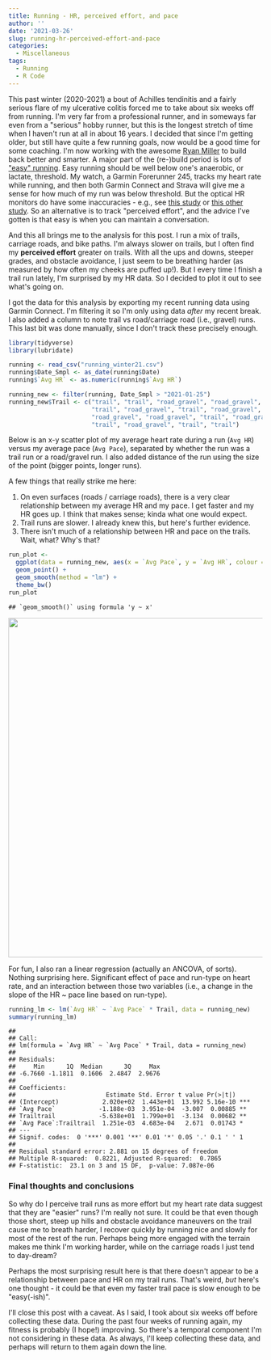 ```yaml
---
title: Running - HR, perceived effort, and pace
author: ''
date: '2021-03-26'
slug: running-hr-perceived-effort-and-pace
categories:
  - Miscellaneous
tags:
  - Running
  - R Code
---
```


This past winter (2020-2021) a bout of Achilles tendinitis and a fairly serious flare of my ulcerative colitis forced me to take about six weeks off from running.
I'm very far from a professional runner, and in someways far even from a "serious" hobby runner, but this is the longest stretch of time when I haven't run at all in about 16 years. 
I decided that since I'm getting older, but still have quite a few running goals, now would be a good time for some coaching.
I'm now working with the awesome [Ryan Miller](https://www.instagram.com/p/BzgjiEJnnTk/) to build back better and smarter.
A major part of the (re-)build period is lots of ["easy" running](https://trailrunnermag.com/training/the-art-of-the-easy-shuffle.html). 
Easy running should be well below one's anaerobic, or lactate, threshold. 
My watch, a Garmin Forerunner 245, tracks my heart rate while running, and then both Garmin Connect and Strava will give me a sense for how much of my run was below threshold. 
But the optical HR monitors do have some inaccuracies - e.g., see [this study](https://www.ncbi.nlm.nih.gov/pmc/articles/PMC6732081/) or [this other study](https://pubmed.ncbi.nlm.nih.gov/32343255/).
So an alternative is to track "perceived effort", and the advice I've gotten is that easy is when you can maintain a conversation.

And this all brings me to the analysis for this post. 
I run a mix of trails, carriage roads, and bike paths.
I'm always slower on trails, but I often find my **perceived effort** greater on trails.
With all the ups and downs, steeper grades, and obstacle avoidance, I just seem to be breathing harder (as measured by how often my cheeks are puffed up!). 
But I every time I finish a trail run lately, I'm surprised by my HR data. 
So I decided to plot it out to see what's going on. 

I got the data for this analysis by exporting my recent running data using Garmin Connect.
I'm filtering it so I'm only using data *after* my recent break.
I also added a column to note trail vs road/carriage road (i.e., gravel) runs. 
This last bit was done manually, since I don't track these precisely enough.


```r
library(tidyverse)
library(lubridate)

running <- read_csv("running_winter21.csv")
running$Date_Smpl <- as_date(running$Date)
running$`Avg HR` <- as.numeric(running$`Avg HR`)

running_new <- filter(running, Date_Smpl > "2021-01-25")
running_new$Trail <- c("trail", "trail", "road_gravel", "road_gravel", "road_gravel",
                       "trail", "road_gravel", "trail", "road_gravel", "road_gravel",
                       "road_gravel", "road_gravel", "trail", "road_gravel", "road_gravel",
                       "trail", "road_gravel", "trail", "trail")
```


Below is an x-y scatter plot of my average heart rate during a run (`Avg HR`) versus my average pace (`Avg Pace`), separated by whether the run was a trail run or a road/gravel run.
I also added distance of the run using the size of the point (bigger points, longer runs).

A few things that really strike me here:

1. On even surfaces (roads / carriage roads), there is a very clear relationship between my average HR and my pace. I get faster and my HR goes up. I think that makes sense; kinda what one would expect.
2. Trail runs are slower. I already knew this, but here's further evidence.
3. There isn't much of a relationship between HR and pace on the trails. Wait, what? Why's that?


```r
run_plot <-
  ggplot(data = running_new, aes(x = `Avg Pace`, y = `Avg HR`, colour = Trail, size = Distance)) +
  geom_point() +
  geom_smooth(method = "lm") +
  theme_bw()
run_plot
```

```
## `geom_smooth()` using formula 'y ~ x'
```

<img src="{{< blogdown/postref >}}index_files/figure-html/unnamed-chunk-2-1.png" width="672" />

For fun, I also ran a linear regression (actually an ANCOVA, of sorts). 
Nothing surprising here. 
Significant effect of pace and run-type on heart rate, and an interaction between those two variables (i.e., a change in the slope of the HR ~ pace line based on run-type). 


```r
running_lm <- lm(`Avg HR` ~ `Avg Pace` * Trail, data = running_new)
summary(running_lm)
```

```
## 
## Call:
## lm(formula = `Avg HR` ~ `Avg Pace` * Trail, data = running_new)
## 
## Residuals:
##     Min      1Q  Median      3Q     Max 
## -6.7660 -1.1811  0.1606  2.4847  2.9676 
## 
## Coefficients:
##                         Estimate Std. Error t value Pr(>|t|)    
## (Intercept)            2.020e+02  1.443e+01  13.992 5.16e-10 ***
## `Avg Pace`            -1.188e-03  3.951e-04  -3.007  0.00885 ** 
## Trailtrail            -5.638e+01  1.799e+01  -3.134  0.00682 ** 
## `Avg Pace`:Trailtrail  1.251e-03  4.683e-04   2.671  0.01743 *  
## ---
## Signif. codes:  0 '***' 0.001 '**' 0.01 '*' 0.05 '.' 0.1 ' ' 1
## 
## Residual standard error: 2.881 on 15 degrees of freedom
## Multiple R-squared:  0.8221,	Adjusted R-squared:  0.7865 
## F-statistic:  23.1 on 3 and 15 DF,  p-value: 7.087e-06
```

### Final thoughts and conclusions

So why do I perceive trail runs as more effort but my heart rate data suggest that they are "easier" runs?
I'm really not sure. 
It could be that even though those short, steep up hills and obstacle avoidance maneuvers on the trail cause me to breath harder, I recover quickly by running nice and slowly for most of the rest of the run.
Perhaps being more engaged with the terrain makes me think I'm working harder, while on the carriage roads I just tend to day-dream?

Perhaps the most surprising result here is that there doesn't appear to be a relationship between pace and HR on my trail runs. 
That's weird, *but* here's one thought - it could be that even my faster trail pace is slow enough to be "easy(-ish)". 

I'll close this post with a caveat. 
As I said, I took about six weeks off before collecting these data. 
During the past four weeks of running again, my fitness is probably (I hope!) improving.
So there's a temporal component I'm not considering in these data. 
As always, I'll keep collecting these data, and perhaps will return to them again down the line.

